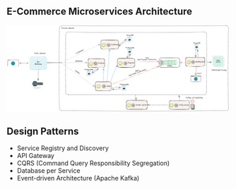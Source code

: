
## E-Commerce Microservices Architecture
![E-Commerce Microservices Architecture](adr/Ecommerce-architecture.png)

## Design Patterns
- Service Registry and Discovery
- API Gateway
- CQRS (Command Query Responsibility Segregation)
- Database per Service
- Event-driven Architecture (Apache Kafka)
